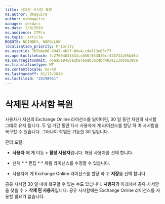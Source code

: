```yaml
---
title: 삭제된 사서함 복원
ms.author: dmaguire
author: msdmaguire
manager: serdars
ms.date: 2/8/2018
ms.audience: ITPro
ms.topic: article
ROBOTS: NOINDEX, NOFOLLOW
localization_priority: Priority
ms.assetid: 7b5b4e06-6943-4b2f-b8e4-cdaf13e65c77
ms.openlocfilehash: fc27604014531cc056f853030cf446743a95b36d
ms.sourcegitcommit: d6ea5e9458a2b8ceaab3ac4bd483e1130b9a398a
ms.translationtype: MT
ms.contentlocale: ko-KR
ms.lasthandoff: 01/15/2019
ms.locfileid: "28298961"
---
```

# <a name="restore-a-deleted-mailbox"></a>삭제된 사서함 복원

사용자가 자신의 Exchange Online 라이선스를 잃어버린, 30 일 동안 자신의 사서함 그대로 유지 됩니다. 두 일 기간 동안 다시 사용자에 게 라이선스를 할당 하 여 사서함을 복구할 수 있습니다. 그러나이 작업은 가능한 30 일입니다.
  
관리 포털:
  
- **사용자** 에 게 이동 \> **활성 사용자**입니다. 해당 사용자를 선택 합니다.
    
- 선택 * * 편집 * * 제품 라이선스를 수정할 수 있습니다. 
    
- 사용자에 게 Exchange Online 라이선스를 할당 하 고 **저장**을 선택 합니다.
    
공유 사서함 30 일 내에 복구할 수 있는 수도 있습니다. **사용자가** 아래에서 공유 사서함을 찾을 수 \> **삭제 된 사용자**입니다. 공유 사서함에는 Exchange Online 라이선스를 사용할 필요가 없습니다.
  


